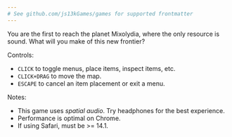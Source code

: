 ```yaml
---
# See github.com/js13kGames/games for supported frontmatter
---
```

You are the first to reach the planet Mixolydia, where the only resource is sound. 
What will you make of this new frontier?

Controls:
* `CLICK` to toggle menus, place items, inspect items, etc.
* `CLICK+DRAG` to move the map.
* `ESCAPE` to cancel an item placement or exit a menu.

Notes:
* This game uses *spatial audio*. Try headphones for the best experience.
* Performance is optimal on Chrome.
* If using Safari, must be >= 14.1.